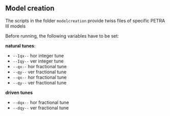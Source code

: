 ## Model creation

The scripts in the folder `modelcreation` provide twiss files of specific PETRA III models

Before running, the following variables have to be set:

**natural tunes**:
- `--Iqx--` hor integer tune
- `--Iqy--` ver integer tune
- `--qx--`  hor fractional tune
- `--qy--`  ver fractional tune
- `--qx--`  hor fractional tune
- `--qy--`  ver fractional tune

**driven tunes**
- `--dqx--`  hor fractional tune
- `--dqy--`  ver fractional tune

